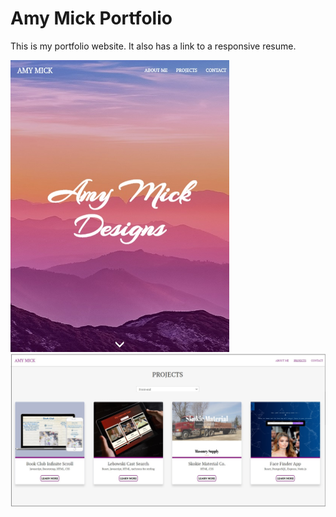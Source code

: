 # Amy Mick Portfolio

This is my portfolio website. It also has a link to a responsive resume.

<img src="https://github.com/amym321/Amy-Mick-site/blob/master/images/AmyMickSite3.jpg" width="350" >

<img src="https://github.com/amym321/Amy-Mick-site/blob/master/images/AmyMickSite5.jpg" width="650" >
